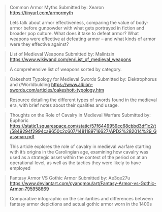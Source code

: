 > Common Armor Myths
> Submitted by: Xearon 
> <https://tinyurl.com/armormyth>
>  
> Lets talk about armor effectiveness, comparing the value of body-armor before gunpowder with what gets portrayed in fiction and broader pop culture. What does it take to defeat armor? What weapons were effective at defeating armor – and what kinds of armor were they effective against? 

> List of Medieval Weapons
> Submitted by: Malintzin
> <https://www.wikiwand.com/en/List_of_medieval_weapons>
>  
> A comprehensive list of weapons sorted by category.

> Oakeshott Typology for Medieval Swords
> Submitted by: Elektrophorus and r/Worldbulding
> <https://www.albion-swords.com/articles/oakeshott-typology.htm>
>  
> Resource detailing the different types of swords found in the medieval era, with brief notes about their qualities and usage.

> Thoughts on the Role of Cavalry in Medieval Warfare
> Submitted by: Euphoric
> <https://static1.squarespace.com/static/57f6449959cc68cbbd3df1c2/t/5849294f2994ca9650c2c607/1481189716627/APD2%282014%29_Gassman.pdf>
>  
> This article explores the role of cavalry in medieval warfare starting with it’s origins in the Carolingian age, examining how cavalry was used as a strategic asset within the context of the period on at an operational level, as well as the tactics they were likely to have employed

> Fantasy Armor VS Gothic Armor
> Submitted by: Ae3qe27u 
> <https://www.deviantart.com/cyangmou/art/Fantasy-Armor-vs-Gothic-Armor-795958669>
> 
> Comparative infographic on the similarities and differences between fantasy armor depictions and actual gothic armor worn in the 1400s
